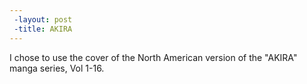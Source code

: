 ```yaml
---
 -layout: post
 -title: AKIRA
---
```


I chose to use the cover of the North American version of the "AKIRA" manga series, Vol 1-16. 


